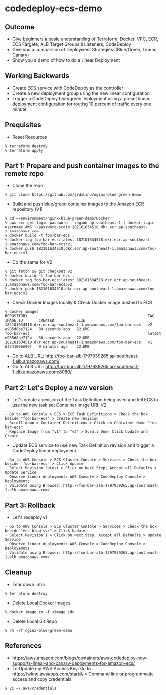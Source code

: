 # codedeploy-ecs-demo

## Outcome
- Give beginners a basic understanding of Terraform, Docker, VPC, ECR, ECS Fargate, ALB Target Groups & Listeners, CodeDeploy
- Give you a comparison of Deployment Strategies: (Blue/Green, Linear, Canary)
- Show you a demo of how to do a Linear Deployment

## Working Backwards
- Create ECS service with CodeDeploy as the controller
- Create a new deployment group using the new linear configuration
- Trigger a CodeDeploy blue/green deployment using a preset linear deployment configuration for routing 10 percent of traffic every one minute.

## Prequisites
- Reset Resources
```
% terraform destroy
% terraform apply
```

## Part 1: Prepare and push container images to the remote repo
- Clone the repo
```
% git clone https://github.com/jrdalino/nginx-blue-green-demo
```

- Build and push blue/green container images to the Amazon ECR repository (V1)
```
% cd ~/environment/nginx-blue-green-demo/Docker
% aws ecr get-login-password --region ap-southeast-1 | docker login --username AWS --password-stdin 182101634518.dkr.ecr.ap-southeast-1.amazonaws.com
% docker build -t foo-bar-ecs .
% docker tag foo-bar-ecs:latest 182101634518.dkr.ecr.ap-southeast-1.amazonaws.com/foo-bar-ecs:v1
% docker push 182101634518.dkr.ecr.ap-southeast-1.amazonaws.com/foo-bar-ecs:v1
```

- Do the same for V2
```
% git fetch && git checkout v2
% docker build -t foo-bar-ecs .
% docker tag foo-bar-ecs:latest 182101634518.dkr.ecr.ap-southeast-1.amazonaws.com/foo-bar-ecs:v2
% docker push 182101634518.dkr.ecr.ap-southeast-1.amazonaws.com/foo-bar-ecs:v2
```

- Check Docker Images locally & Check Docker image pushed to ECR
```
% docker images
REPOSITORY                                                      TAG       IMAGE ID       CREATED          SIZE
182101634518.dkr.ecr.ap-southeast-1.amazonaws.com/foo-bar-ecs   v2        e985d8be7124   30 seconds ago   22.6MB
foo-bar-ecs                                                     latest    e985d8be7124   30 seconds ago   22.6MB
182101634518.dkr.ecr.ap-southeast-1.amazonaws.com/foo-bar-ecs   v1        df741806e96f   9 minutes ago    22.6MB
```

- Go to ALB URL: http://foo-bar-alb-1797939265.ap-southeast-1.elb.amazonaws.com/
- Go to ALB URL: http://foo-bar-alb-1797939265.ap-southeast-1.elb.amazonaws.com:8080/

## Part 2: Let's Deploy a new version
- Let's create a revision of the Task Definition being used and tell ECS to use the new task set Container Image URI: V2
```
- Go to AWS Console > ECS > ECS Task Definitions > Check the box beside "foo-bar-ecs" > Create new revision
- Scroll down > Container Definitions > Click on Container Name "foo-bar-ecs"
- Replace Image from "v1" to "v2" > Scroll Down Click Update and Create
```

- Update ECS service to use new Task Definition revision and trigger a CodeDeploy linear deployment.
```
- Go to AWS Console > ECS Cluster Console > Services > Check the box beside "foo-bar-ecs" > Click Update
- Select Revision latest > Click on Next Step, Accept all Defaults > Update Service
- Observe linear deployment: AWS Console > CodeDeploy Console > Deployments
- Validate using Browser: http://foo-bar-alb-1797939265.ap-southeast-1.elb.amazonaws.com/
```

## Part 3: Rollback
- Let's redeploy v1
```
- Go to AWS Console > ECS Cluster Console > Services > Check the box beside "ecs-blog-svc" > Click Update
- Select Revision 1 > Click on Next Step, Accept all Defaults > Update Service
- Observe linear deployment: AWS Console > CodeDeploy Console > Deployemnts
- Validate using Browser: http://foo-bar-alb-1797939265.ap-southeast-1.elb.amazonaws.com/
```

## Cleanup
- Tear down infra
```
% terraform destroy
```

- Delete Local Docker Images
```
% docker image rm -f <image_id>
```

- Delete Local Git Repo
```
% rm -rf nginx-blue-green-demo
```

## References
- https://aws.amazon.com/blogs/containers/aws-codedeploy-now-supports-linear-and-canary-deployments-for-amazon-ecs/
- To Update my AWS Access Key: Go to https://wknc.awsapps.com/start#/ > Command line or programmatic access and copy credentials
```
% vi ~/.aws/credentials
```